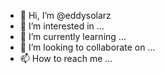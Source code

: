 - 👋 Hi, I’m @eddysolarz
- 👀 I’m interested in ...
- 🌱 I’m currently learning ...
- 💞️ I’m looking to collaborate on ...
- 📫 How to reach me ...

<!---
eddysolarz/eddysolarz is a ✨ special ✨ repository because its `README.md` (this file) appears on your GitHub profile.
You can click the Preview link to take a look at your changes.
--->
